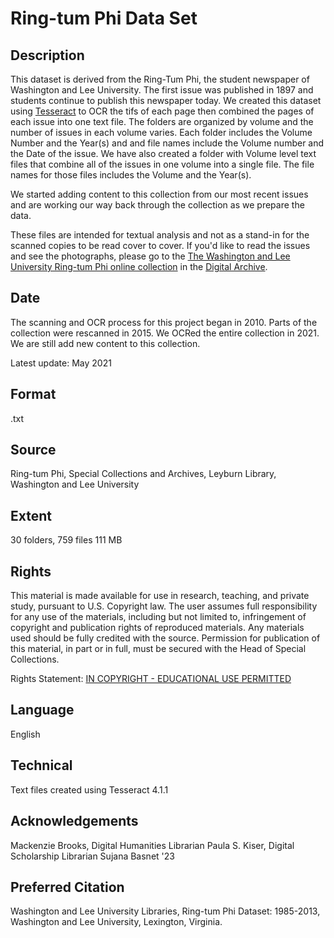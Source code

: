 # Ring-tum Phi Data Set

## Description

This dataset is derived from the Ring-Tum Phi, the student newspaper of Washington and Lee University. The first issue was published in 1897 and students continue to publish this newspaper today. We created this dataset using [Tesseract](https://github.com/tesseract-ocr/tesseract) to OCR the tifs of each page then combined the pages of each issue into one text file. The folders are organized by volume and the number of issues in each volume varies. Each folder includes the Volume Number and the Year(s) and and file names include the Volume number and the Date of the issue. We have also created a folder with Volume level text files that combine all of the issues in one volume into a single file. The file names for those files includes the Volume and the Year(s).  

We started adding content to this collection from our most recent issues and are working our way back through the collection as we prepare the data.

These files are intended for textual analysis and not as a stand-in for the scanned copies to be read cover to cover.  If you'd like to read the issues and see the photographs, please go to the [The Washington and Lee University Ring-tum Phi online collection](https://dspace.wlu.edu/handle/11021/34829) in the [Digital Archive](https://dspace.wlu.edu/).

## Date

The scanning and OCR process for this project began in 2010.  Parts of the collection were rescanned in 2015.  We OCRed the entire collection in 2021.  We are still add new content to this collection.

Latest update: May 2021  

## Format
.txt

## Source 

Ring-tum Phi, Special Collections and Archives, Leyburn Library, Washington and Lee University

## Extent

30 folders,  759 files 
111 MB

## Rights

This material is made available for use in research, teaching, and private study, pursuant to U.S. Copyright law. The user assumes full responsibility for any use of the materials, including but not limited to, infringement of copyright and publication rights of reproduced materials. Any materials used should be fully credited with the source. Permission for publication of this material, in part or in full, must be secured with the Head of Special Collections.

Rights Statement: [IN COPYRIGHT - EDUCATIONAL USE PERMITTED](https://rightsstatements.org/page/InC-EDU/1.0/?language=en)

## Language

English

## Technical

Text files created using Tesseract 4.1.1

## Acknowledgements

Mackenzie Brooks, Digital Humanities Librarian
Paula S. Kiser, Digital Scholarship Librarian
Sujana Basnet '23

## Preferred Citation

Washington and Lee University Libraries, Ring-tum Phi Dataset: 1985-2013, Washington and Lee University, Lexington, Virginia.